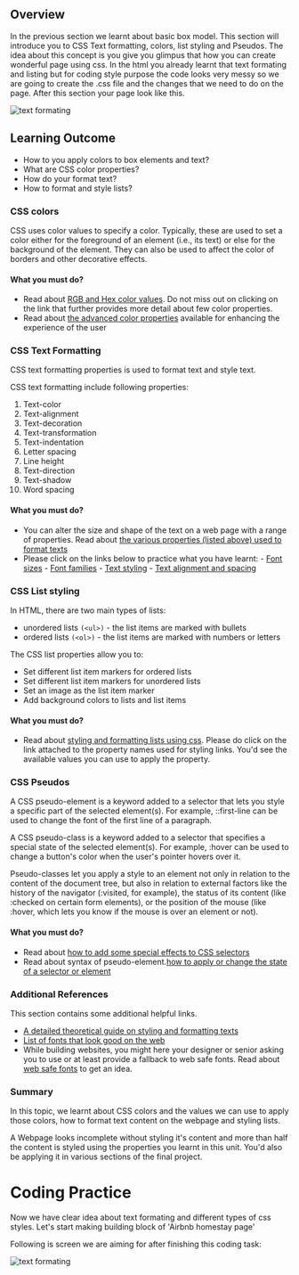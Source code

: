 ## Overview

In the previous section we learnt about basic box model. This section will introduce you to CSS Text formatting, colors, list styling and Pseudos. The idea about this concept is you give you glimpus that how you can create wonderful page using css. In the html you already learnt that text formating and listing but for coding style purpose the code looks very messy so we are going to create the .css file and the changes that we need to do on the page. After this section your page look like this.

![text formating](https://github.com/greyatom-school/the-minerva-project/blob/master/FEWD/sprint_1/2.Basics_of_CSS/images/text_formating.png)

## Learning Outcome

- How to you apply colors to box elements and text?
- What are CSS color properties?
- How do your format text?
- How to format and style lists?

### CSS colors

CSS uses color values to specify a color. Typically, these are used to set a color either for the foreground of an element (i.e., its text) or else for the background of the element. They can also be used to affect the color of borders and other decorative effects.

#### What you must do?

- Read about [RGB and Hex color values](https://www.htmldog.com/guides/css/beginner/colors/). Do not miss out on clicking on the link that further provides more detail about few color properties.
- Read about [the advanced color properties](https://www.htmldog.com/guides/css/advanced/colors/) available for enhancing the experience of the user

### CSS Text Formatting

CSS text formatting properties is used to format text and style text.

CSS text formatting include following properties:

1. Text-color
2. Text-alignment
3. Text-decoration
4. Text-transformation
5. Text-indentation
6. Letter spacing
7. Line height
8. Text-direction
9. Text-shadow
10. Word spacing

#### What you must do?

- You can alter the size and shape of the text on a web page with a range of properties. Read about [the various properties (listed above) used to format texts](https://www.htmldog.com/guides/css/beginner/text/)
- Please click on the links below to practice what you have learnt: - [Font sizes](https://www.htmldog.com/examples/fontsizes/) - [Font families](https://www.htmldog.com/examples/fontfamilies/) - [Text styling](https://www.htmldog.com/examples/case/) - [Text alignment and spacing](https://www.htmldog.com/examples/textalign/)

### CSS List styling

In HTML, there are two main types of lists:

- unordered lists `(<ul>)` - the list items are marked with bullets
- ordered lists `(<ol>)` - the list items are marked with numbers or letters

The CSS list properties allow you to:

- Set different list item markers for ordered lists
- Set different list item markers for unordered lists
- Set an image as the list item marker
- Add background colors to lists and list items

#### What you must do?

- Read about [styling and formatting lists using css](https://www.quackit.com/css/tutorial/css_lists.cfm). Please do click on the link attached to the property names used for styling links. You'd see the available values you can use to apply the property.

### CSS Pseudos

A CSS pseudo-element is a keyword added to a selector that lets you style a specific part of the selected element(s). For example, ::first-line can be used to change the font of the first line of a paragraph.

A CSS pseudo-class is a keyword added to a selector that specifies a special state of the selected element(s). For example, :hover can be used to change a button's color when the user's pointer hovers over it.

Pseudo-classes let you apply a style to an element not only in relation to the content of the document tree, but also in relation to external factors like the history of the navigator (:visited, for example), the status of its content (like :checked on certain form elements), or the position of the mouse (like :hover, which lets you know if the mouse is over an element or not).

#### What you must do?

- Read about [how to add some special effects to CSS selectors](https://www.tutorialspoint.com/css/css_pseudo_elements.htm)
-  Read about syntax of pseudo-element.[how to apply or change the state of a selector or element](https://www.tutorialspoint.com/css/css_pseudo_classes.htm)

### Additional References

This section contains some additional helpful links.

- [A detailed theoretical guide on styling and formatting texts ](https://developer.mozilla.org/en-US/docs/Learn/CSS/Styling_text/Fundamentals)
- [List of fonts that look good on the web](https://www.cssfontstack.com/Web-Fonts)
- While building websites, you might here your designer or senior asking you to use or at least provide a fallback to web safe fonts. Read about [web safe fonts](https://www.coffeecup.com/help/articles/what-is-a-web-safe-font/) to get an idea.

### Summary

In this topic, we learnt about CSS colors and the values we can use to apply those colors, how to format text content on the webpage and styling lists.

A Webpage looks incomplete without styling it's content and more than half the content is styled using the properties you learnt in this unit. You'd also be applying it in various sections of the final project. 


# Coding Practice


Now we have clear idea about text formating and different types of css styles. Let's start making building block of 'Airbnb homestay page' 

Following is screen we are aiming for after finishing this coding task:

![text formating](https://github.com/greyatom-school/the-minerva-project/blob/master/FEWD/sprint_1/2.Basics_of_CSS/images/text_formating.png)


